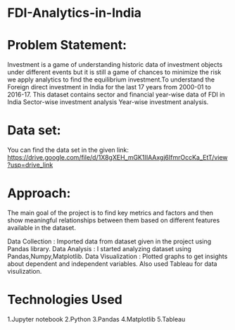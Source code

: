 # FDI-Analytics-in-India

# Problem Statement:
Investment is a game of understanding historic data of investment objects under different events but it is still a game of chances to minimize the risk we apply analytics to find the equilibrium investment.To understand the Foreign direct investment in India for the last 17 years from 2000-01 to 2016-17. This dataset contains sector and financial year-wise data of FDI in India Sector-wise investment analysis Year-wise investment analysis.

# Data set:
You can find the data set in the given link: https://drive.google.com/file/d/1X8gXEH_mGK1IIAAxgj6IfmrOccKa_EtT/view?usp=drive_link

# Approach:
The main goal of the project is to find key metrics and factors and then show meaningful relationships between them based on different features available in the dataset.

 
 Data Collection      : Imported data from dataset given in the project using Pandas library. 
 Data Analysis        : I started analyzing dataset using Pandas,Numpy,Matplotlib. 
 Data Visualization   : Plotted graphs to get insights about dependent and independent variables. Also used Tableau for data visulization. 

# Technologies Used
   1.Jupyter notebook
   2.Python
   3.Pandas
   4.Matplotlib
   5.Tableau
  
